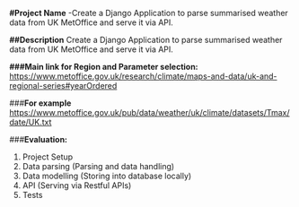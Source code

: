 **#Project Name**
-Create a Django Application to parse summarised weather data from UK MetOffice and serve it via API.

**##Description**
Create a Django Application to parse summarised weather data from UK MetOffice and serve it via API.

**###Main link for Region and Parameter selection:** 
https://www.metoffice.gov.uk/research/climate/maps-and-data/uk-and-regional-series#yearOrdered

###**For example**
https://www.metoffice.gov.uk/pub/data/weather/uk/climate/datasets/Tmax/date/UK.txt

###**Evaluation:**

1) Project Setup
2) Data parsing (Parsing and data handling)
3) Data modelling (Storing into database locally)
4) API (Serving via Restful APIs)
5) Tests
